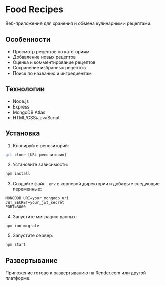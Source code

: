 # Food Recipes

Веб-приложение для хранения и обмена кулинарными рецептами.

## Особенности

- Просмотр рецептов по категориям
- Добавление новых рецептов
- Оценка и комментирование рецептов
- Сохранение избранных рецептов
- Поиск по названию и ингредиентам

## Технологии

- Node.js
- Express
- MongoDB Atlas
- HTML/CSS/JavaScript

## Установка

1. Клонируйте репозиторий:
```bash
git clone [URL репозитория]
```

2. Установите зависимости:
```bash
npm install
```

3. Создайте файл `.env` в корневой директории и добавьте следующие переменные:
```
MONGODB_URI=your_mongodb_uri
JWT_SECRET=your_jwt_secret
PORT=3000
```

4. Запустите миграцию данных:
```bash
npm run migrate
```

5. Запустите сервер:
```bash
npm start
```

## Развертывание

Приложение готово к развертыванию на Render.com или другой платформе. 